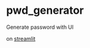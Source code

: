 # pwd_generator

Generate password with UI

on [streamlit](https://pwdgenerator-nqt.streamlit.app/)
